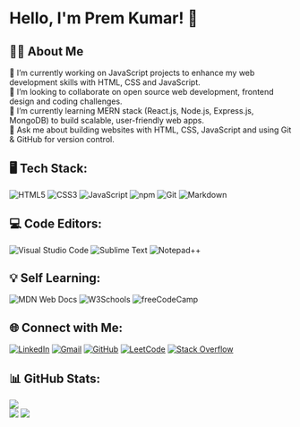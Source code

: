 # Hello, I'm Prem Kumar! 👋

## 👨‍💻 About Me
🔭 I’m currently working on JavaScript projects to enhance my web development skills with HTML, CSS and JavaScript.<br>👯 I’m looking to collaborate on open source web development, frontend design and coding challenges.<br>🌱 I’m currently learning MERN stack (React.js, Node.js, Express.js, MongoDB) to build scalable, user-friendly web apps.<br>💬 Ask me about building websites with HTML, CSS, JavaScript and using Git & GitHub for version control.

## 🖥️ Tech Stack:
![HTML5](https://img.shields.io/badge/html5-%23E34F26.svg?style=for-the-badge&logo=html5&logoColor=white) ![CSS3](https://img.shields.io/badge/css3-%231572B6.svg?style=for-the-badge&logo=css3&logoColor=white) ![JavaScript](https://img.shields.io/badge/JavaScript-F7DF1E.svg?style=for-the-badge&logo=javascript&logoColor=000) ![npm](https://img.shields.io/badge/npm-CB3837.svg?style=for-the-badge&logo=npm&logoColor=fff) ![Git](https://img.shields.io/badge/git-%23F05033.svg?style=for-the-badge&logo=git&logoColor=white) ![Markdown](https://img.shields.io/badge/Markdown-%23000000.svg?style=for-the-badge&logo=markdown&logoColor=white)

## 💻 Code Editors:
![Visual Studio Code](https://custom-icon-badges.demolab.com/badge/Visual%20Studio%20Code-0078d7.svg?logo=vsc&logoColor=white) ![Sublime Text](https://img.shields.io/badge/Sublime%20Text-%23575757.svg?logo=sublime-text&logoColor=important) ![Notepad++](https://img.shields.io/badge/Notepad++-90E59A.svg?&logo=notepad%2b%2b&logoColor=black)

## 💡 Self Learning:
![MDN Web Docs](https://img.shields.io/badge/MDN%20Web%20Docs-000?logo=mdnwebdocs&logoColor=fff) ![W3Schools](https://img.shields.io/badge/W3Schools-04AA6D?logo=w3schools&logoColor=fff) ![freeCodeCamp](https://img.shields.io/badge/freeCodeCamp-0A0A23?logo=freecodecamp&logoColor=fff)

## 🌐 Connect with Me:
[![LinkedIn](https://custom-icon-badges.demolab.com/badge/LinkedIn-0A66C2?logo=linkedin-white&logoColor=fff)](https://www.linkedin.com/in/premkrrajbhar/) [![Gmail](https://img.shields.io/badge/Gmail-D14836?logo=gmail&logoColor=white)](mailto:premkumar224487@gmail.com) [![GitHub](https://img.shields.io/badge/GitHub-%23121011.svg?logo=github&logoColor=white)](https://github.com/premkrrajbhar) [![LeetCode](https://img.shields.io/badge/LeetCode-000000?logo=LeetCode&logoColor=#d16c06)](https://leetcode.com/u/premkrrajbhar/) [![Stack Overflow](https://img.shields.io/badge/-Stackoverflow-FE7A16?logo=stack-overflow&logoColor=white)](https://stackoverflow.com/users/28282495) 

## 📊 GitHub Stats:
![](https://github-readme-stats.vercel.app/api/top-langs/?username=premkrrajbhar&theme=default&hide_border=false&include_all_commits=true&count_private=true&layout=compact)<br/>
![](https://github-readme-stats.vercel.app/api?username=premkrrajbhar&theme=default&hide_border=false&include_all_commits=true&count_private=true)
![](https://github-readme-streak-stats.herokuapp.com/?user=premkrrajbhar&theme=default&hide_border=false)
